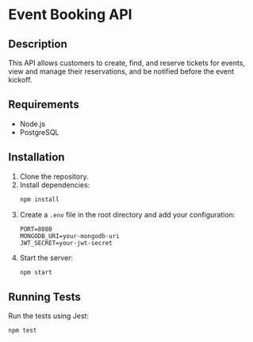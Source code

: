 # Event Booking API

## Description

This API allows customers to create, find, and reserve tickets for events, view and manage their reservations, and be notified before the event kickoff.

## Requirements

- Node.js
- PostgreSQL

## Installation

1. Clone the repository.
2. Install dependencies:
    ```bash
    npm install
    ```
3. Create a `.env` file in the root directory and add your configuration:
    ```env
    PORT=8080
    MONGODB_URI=your-mongodb-uri
    JWT_SECRET=your-jwt-secret
    ```
4. Start the server:
    ```bash
    npm start
    ```

## Running Tests

Run the tests using Jest:
```bash
npm test
